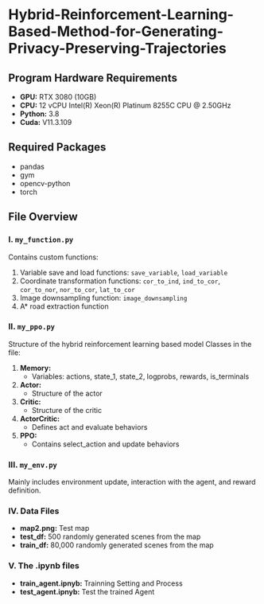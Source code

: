 # Hybrid-Reinforcement-Learning-Based-Method-for-Generating-Privacy-Preserving-Trajectories

## Program Hardware Requirements
- **GPU:** RTX 3080 (10GB)
- **CPU:** 12 vCPU Intel(R) Xeon(R) Platinum 8255C CPU @ 2.50GHz
- **Python:** 3.8
- **Cuda:** V11.3.109

## Required Packages
- pandas
- gym
- opencv-python
- torch

## File Overview
### I. `my_function.py`
Contains custom functions:
1. Variable save and load functions: `save_variable`, `load_variable`
2. Coordinate transformation functions: `cor_to_ind`, `ind_to_cor`, `cor_to_nor`, `nor_to_cor`, `lat_to_cor`
3. Image downsampling function: `image_downsampling`
4. A* road extraction function

### II. `my_ppo.py`
Structure of the hybrid reinforcement learning based model
Classes in the file:
1. **Memory:**
   - Variables: actions, state_1, state_2, logprobs, rewards, is_terminals
2. **Actor:**
   - Structure of the actor
3. **Critic:**
   - Structure of the critic
4. **ActorCritic:**
   - Defines act and evaluate behaviors
5. **PPO:**
   - Contains select_action and update behaviors

### III. `my_env.py`
Mainly includes environment update, interaction with the agent, and reward definition.

### IV. Data Files
- **map2.png:** Test map
- **test_df:** 500 randomly generated scenes from the map
- **train_df:** 80,000 randomly generated scenes from the map

### V. The .ipynb files
- **train_agent.ipnyb:** Trainning Setting and Process
- **test_agent.ipnyb:** Test the trained Agent
